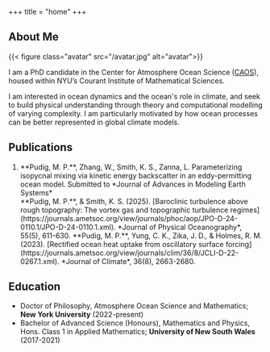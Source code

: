 +++
title = "home"
+++

## About Me

{{< figure class="avatar" src="/avatar.jpg" alt="avatar">}}

I am a PhD candidate in the Center for Atmosphere Ocean Science ([CAOS](https://caos.cims.nyu.edu/dynamic/)), housed within NYU’s Courant Institute of Mathematical Sciences. 

I am interested in ocean dynamics and the ocean's role in climate, and seek to build physical understanding through theory and computational modelling of varying complexity. I am particularly motivated by how ocean processes can be better represented in global climate models.

## Publications

<ol class="pub-list">
<li>**Pudig, M. P.**, Zhang, W., Smith, K. S., Zanna, L. Parameterizing isopycnal mixing via kinetic energy backscatter in an eddy-permitting ocean model. Submitted to *Journal of Advances in Modeling Earth Systems*</li>
</li>**Pudig, M. P.**, & Smith, K. S. (2025). [Baroclinic turbulence above rough topography: The vortex gas and topographic turbulence regimes](https://journals.ametsoc.org/view/journals/phoc/aop/JPO-D-24-0110.1/JPO-D-24-0110.1.xml). *Journal of Physical Oceanography*, 55(5), 611-630.</li>
</li>**Pudig, M. P.**, Yung, C. K., Zika, J. D., & Holmes, R. M. (2023). [Rectified ocean heat uptake from oscillatory surface forcing](https://journals.ametsoc.org/view/journals/clim/36/8/JCLI-D-22-0267.1.xml). *Journal of Climate*, 36(8), 2663-2680.</li>
</ol>

## Education

* Doctor of Philosophy, Atmosphere Ocean Science and Mathematics; **New York University** (2022-present)
* Bachelor of Advanced Science (Honours), Mathematics and Physics, Hons. Class 1 in Applied Mathematics; **University of New South Wales** (2017-2021)

<!-- ## Typography

This is a [link](http://google.com). Something *italics* and something **bold**.

Here is a table:

Year | Award | Category
-----|-------|--------
2014 | Emmy  | Won Outstanding Lead Actor in a miniseries or a movie
2015 | BAFTA | Nominated for Best Leading Actor for Sherlock
2014 | Satellite | Won Best Actor miniseries or television film

Here is a horizontal rule:

---

Here is a blockquote:

> To a great mind, nothing is little

Here is a `code` block:

```python
def is_elementary():
  return True
```

## References

* Foo Bar: Head of Department, Placeholder Names, Lorem
* John Doe: Associate Professor, Department of Computer Science, Ipsum

[^1]: This is the first footnote.
[^2]: This is the second footnote. -->